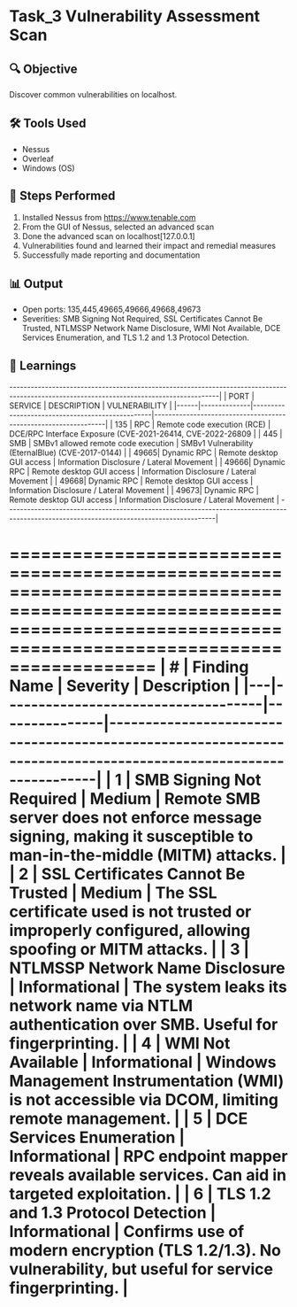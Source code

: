 # Task_3 Vulnerability Assessment Scan

## 🔍 Objective
Discover common vulnerabilities on localhost.

## 🛠 Tools Used
- Nessus
- Overleaf
- Windows (OS)

## 🧪 Steps Performed
1. Installed Nessus from https://www.tenable.com
2. From the GUI of Nessus, selected an advanced scan
3. Done the advanced scan on localhost[127.0.0.1]
4. Vulnerabilities found and learned their impact and remedial measures
5. Successfully made reporting and documentation 

## 📊 Output
- Open ports: 135,445,49665,49666,49668,49673
- Severities: SMB Signing Not Required, SSL Certificates Cannot Be Trusted, NTLMSSP Network Name Disclosure, WMI Not Available, DCE Services Enumeration, and TLS 1.2 and 1.3 Protocol Detection.

## 🧠 Learnings
-----------------------------------------------------------------------------------------------------------------------------------------|
| PORT | SERVICE      | DESCRIPTION                                     | VULNERABILITY                                                  |
|------|--------------|-------------------------------------------------|----------------------------------------------------------------|
| 135  | RPC          | Remote code execution (RCE)                     | DCE/RPC Interface Exposure (CVE-2021-26414, CVE-2022-26809     |
| 445  | SMB          | SMBv1 allowed remote code execution             | SMBv1 Vulnerability (EternalBlue)  (CVE-2017-0144)             |
| 49665| Dynamic RPC  | Remote desktop GUI access                       | Information Disclosure / Lateral Movement                      |
| 49666| Dynamic RPC  | Remote desktop GUI access                       | Information Disclosure / Lateral Movement                      |
| 49668| Dynamic RPC  | Remote desktop GUI access                       | Information Disclosure / Lateral Movement                      |
| 49673| Dynamic RPC  | Remote desktop GUI access                       | Information Disclosure / Lateral Movement                      |
-----------------------------------------------------------------------------------------------------------------------------------------|

==========================================================================================================================================================================
| # | Finding Name                       | Severity      | Description                                                                                                    |
|---|------------------------------------|---------------|----------------------------------------------------------------------------------------------------------------|
| 1 | SMB Signing Not Required           | Medium        | Remote SMB server does not enforce message signing, making it susceptible to man-in-the-middle (MITM) attacks. |
| 2 | SSL Certificates Cannot Be Trusted | Medium        | The SSL certificate used is not trusted or improperly configured, allowing spoofing or MITM attacks.           |
| 3 | NTLMSSP Network Name Disclosure    | Informational | The system leaks its network name via NTLM authentication over SMB. Useful for fingerprinting.                 |
| 4 | WMI Not Available                  | Informational | Windows Management Instrumentation (WMI) is not accessible via DCOM, limiting remote management.               |
| 5 | DCE Services Enumeration           | Informational | RPC endpoint mapper reveals available services. Can aid in targeted exploitation.                              |
| 6 | TLS 1.2 and 1.3 Protocol Detection | Informational | Confirms use of modern encryption (TLS 1.2/1.3). No vulnerability, but useful for service fingerprinting.      |
===========================================================================================================================================================================
